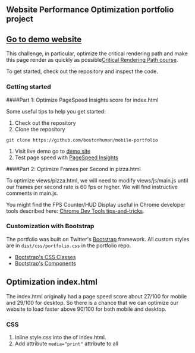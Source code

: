## Website Performance Optimization portfolio project

## [Go to demo website](http://bostonhuman.github.io/mobile-portfolio)

This challenge, in particular, optimize the critical rendering path and make this page render as quickly as possible[Critical Rendering Path course](https://www.udacity.com/course/ud884).

To get started, check out the repository and inspect the code.

### Getting started

####Part 1: Optimize PageSpeed Insights score for index.html

Some useful tips to help you get started:

1. Check out the repository
2. Clone the repository 

  ```
  git clone https://github.com/bostonhuman/mobile-portfolio
  
  ```

1. Visit live demo go to [demo site](http://bostonhuman.github.io/mobile-portfolio)
2. Test page speed with [PageSpeed Insights](https://developers.google.com/speed/pagespeed/insights/)

####Part 2: Optimize Frames per Second in pizza.html

To optimize views/pizza.html, we will need to modify views/js/main.js until our frames per second rate is 60 fps or higher. We will find instructive comments in main.js. 

You might find the FPS Counter/HUD Display useful in Chrome developer tools described here: [Chrome Dev Tools tips-and-tricks](https://developer.chrome.com/devtools/docs/tips-and-tricks).

### Customization with Bootstrap
The portfolio was built on Twitter's <a href="http://getbootstrap.com/">Bootstrap</a> framework. All custom styles are in `dist/css/portfolio.css` in the portfolio repo.

* <a href="http://getbootstrap.com/css/">Bootstrap's CSS Classes</a>
* <a href="http://getbootstrap.com/components/">Bootstrap's Components</a>

## Optimization index.html

The index.html originally had a page speed score about 27/100 for mobile
and 29/100 for desktop. So there is a chance that we can optimize our 
website to load faster above 90/100 for both mobile and desktop.

### CSS

1. Inline style.css into the <head> of index.html.
2. Add attribute ```media="print"``` attribute to all <script> tags so the browser understands when to use print.css.

### JavaScript

1. We added the ```async``` attribute to all <script>tags. So this technique tells the browser that it does not have to block DOM construction. And it doesn't block on CSSOM, so the script can't block the critical rendering path.

### The build tool Grunt

1. Minify and compress: HTML, CSS and JS.
2. Minify and compress: all images.

















